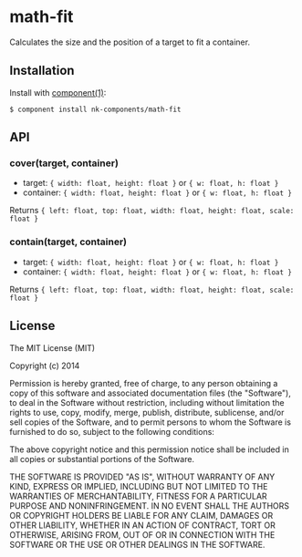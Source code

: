 
# math-fit

  Calculates the size and the position of a target to fit a container.

## Installation

  Install with [component(1)](http://component.io):

    $ component install nk-components/math-fit

## API

### cover(target, container)
  * target: `{ width: float, height: float }` or `{ w: float, h: float }`
  * container: `{ width: float, height: float }` or `{ w: float, h: float }`

  Returns `{ left: float, top: float, width: float, height: float, scale: float }`

### contain(target, container)
  * target: `{ width: float, height: float }` or `{ w: float, h: float }`
  * container: `{ width: float, height: float }` or `{ w: float, h: float }`

  Returns `{ left: float, top: float, width: float, height: float, scale: float }`

## License

  The MIT License (MIT)

  Copyright (c) 2014 <copyright holders>

  Permission is hereby granted, free of charge, to any person obtaining a copy
  of this software and associated documentation files (the "Software"), to deal
  in the Software without restriction, including without limitation the rights
  to use, copy, modify, merge, publish, distribute, sublicense, and/or sell
  copies of the Software, and to permit persons to whom the Software is
  furnished to do so, subject to the following conditions:

  The above copyright notice and this permission notice shall be included in
  all copies or substantial portions of the Software.

  THE SOFTWARE IS PROVIDED "AS IS", WITHOUT WARRANTY OF ANY KIND, EXPRESS OR
  IMPLIED, INCLUDING BUT NOT LIMITED TO THE WARRANTIES OF MERCHANTABILITY,
  FITNESS FOR A PARTICULAR PURPOSE AND NONINFRINGEMENT. IN NO EVENT SHALL THE
  AUTHORS OR COPYRIGHT HOLDERS BE LIABLE FOR ANY CLAIM, DAMAGES OR OTHER
  LIABILITY, WHETHER IN AN ACTION OF CONTRACT, TORT OR OTHERWISE, ARISING FROM,
  OUT OF OR IN CONNECTION WITH THE SOFTWARE OR THE USE OR OTHER DEALINGS IN
  THE SOFTWARE.
